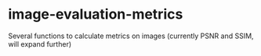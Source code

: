 # image-evaluation-metrics
Several functions to calculate metrics on images (currently PSNR and SSIM, will expand further)
